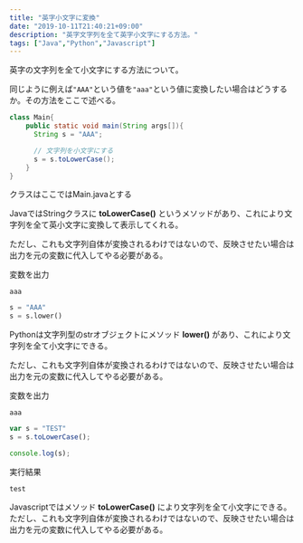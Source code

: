 ```yaml
---
title: "英字小文字に変換"
date: "2019-10-11T21:40:21+09:00"
description: "英字文字列を全て英字小文字にする方法。"
tags: ["Java","Python","Javascript"]
---
```


英字の文字列を全て小文字にする方法について。

同じように例えば`"AAA"`という値を`"aaa"`という値に変換したい場合はどうするか。その方法をここで述べる。

<div class="note_content_by_programming_language" id="note_content_Java">

```java
class Main{
    public static void main(String args[]){
      String s = "AAA";

      // 文字列を小文字にする
      s = s.toLowerCase();
    }
}
```

クラスはここではMain.javaとする

JavaではStringクラスに **toLowerCase()** というメソッドがあり、これにより文字列を全て英小文字に変換して表示してくれる。

ただし、これも文字列自体が変換されるわけではないので、反映させたい場合は出力を元の変数に代入してやる必要がある。

変数を出力
```
aaa
```

</div>
<div class="note_content_by_programming_language" id="note_content_Python">

```python
s = "AAA"
s = s.lower()
```

Pythonは文字列型のstrオブジェクトにメソッド **lower()** があり、これにより文字列を全て小文字にできる。

ただし、これも文字列自体が変換されるわけではないので、反映させたい場合は出力を元の変数に代入してやる必要がある。

変数を出力
```
aaa
```


</div>
<div class="note_content_by_programming_language" id="note_content_Javascript">

```javascript
var s = "TEST"
s = s.toLowerCase();

console.log(s);
```

実行結果

```
test
```

Javascriptではメソッド **toLowerCase()** により文字列を全て小文字にできる。<br>
ただし、これも文字列自体が変換されるわけではないので、反映させたい場合は出力を元の変数に代入してやる必要がある。


</div>
